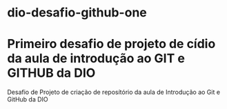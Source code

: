 # dio-desafio-github-one
# Primeiro desafio de projeto de cídio da aula de introdução ao GIT e GITHUB da DIO
Desafio de Projeto de criação de reposítório da aula de Introdução ao Git e GitHub da DIO
